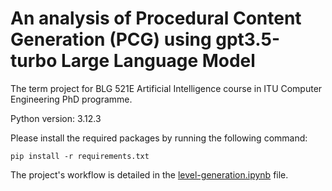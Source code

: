 # An analysis of Procedural Content Generation (PCG) using gpt3.5-turbo Large Language Model
The term project for BLG 521E Artificial Intelligence course in ITU Computer Engineering PhD programme.

Python version: 3.12.3

Please install the required packages by running the following command:

```pip install -r requirements.txt```

The project's workflow is detailed in the [level-generation.ipynb](./level-generation.ipynb) file.
